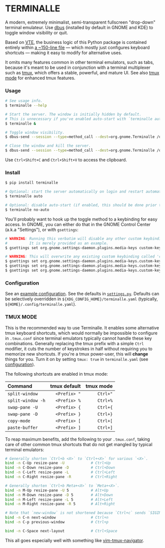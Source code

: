 # TERMINALLE

A modern, extremely minimalist, semi-transparent fullscreen "drop-down" terminal emulateur.
Use [dbus][1] (installed by default in GNOME and KDE) to toggle window visibility or quit.

Based on [VTE][2], the business logic of this Python package is contained entirely within
[a ~150-line file][3] &mdash; which mostly just configures keyboard shortcuts &mdash;
making it easy to modify for alternative uses.

It omits many features common in other terminal emulators, such as tabs,
because it's meant to be used in conjunction with a terminal multiplexer
such as [tmux][4], which offers a stable, powerful, and mature UI.
See also [tmux mode][5] for enhanced tmux features.

### Usage

```bash
# See usage info.
$ terminalle --help

# Start the server. The window is initially hidden by default.
# This is unnecessary if you've enabled auto-start with `terminalle auto`.
$ terminalle &

# Toggle window visibility.
$ dbus-send --session --type=method_call --dest=org.gnome.Terminalle /org/gnome/Terminalle org.gnome.Terminalle.Toggle

# Close the window and kill the server.
$ dbus-send --session --type=method_call --dest=org.gnome.Terminalle /org/gnome/Terminalle org.gnome.Terminalle.Quit
```

Use `Ctrl+Shift+C` and `Ctrl+Shift+V` to access the clipboard.

### Install

```bash
$ pip install terminalle

# Optional: start the server automatically on login and restart automatically if exited.
$ terminalle auto

# Optional: disable auto-start (if enabled, this should be done prior to uninstalling).
$ terminalle no-auto
```

You'll probably want to hook up the toggle method to a keybinding for easy access.
In GNOME, you can either do that in the GNOME Control Center (a.k.a "Settings"),
or with `gsettings`:

```bash
# WARNING: Running this verbatim will disable any other custom keybindings.
#          It is merely provided as an example.
$ gsettings set org.gnome.settings-daemon.plugins.media-keys custom-keybindings "['/org/gnome/settings-daemon/plugins/media-keys/custom-keybindings/custom0/']"

# WARNING: This will overwrite any existing custom keybinding called 'custom0'.
$ gsettings set org.gnome.settings-daemon.plugins.media-keys.custom-keybinding:/org/gnome/settings-daemon/plugins/media-keys/custom-keybindings/custom0/ name "Toggle Terminalle"
$ gsettings set org.gnome.settings-daemon.plugins.media-keys.custom-keybinding:/org/gnome/settings-daemon/plugins/media-keys/custom-keybindings/custom0/ command "dbus-send --session --type=method_call --dest=org.gnome.Terminalle /org/gnome/Terminalle org.gnome.Terminalle.Toggle"
$ gsettings set org.gnome.settings-daemon.plugins.media-keys.custom-keybinding:/org/gnome/settings-daemon/plugins/media-keys/custom-keybindings/custom0/ binding "<Super>Return"
```

### Configuration

See an [example configuration][6]. See the defaults in [`settings.py`][7].
Defaults can be selectively overridden in `${XDG_CONFIG_HOME}/terminalle.yaml`
(typically, `${HOME}/.config/terminalle.yaml`).

### TMUX MODE

This is the recommended way to use Terminalle.
It enables some alternative tmux keyboard shortcuts,
which would normally be impossible to configure in `.tmux.conf`
since terminal emulators typically cannot handle these key combinations.
Generally replacing the tmux prefix with a simple `Ctrl` modifier,
it cuts the number of keystrokes in half
without requiring you to memorize new shortcuts.
If you're a tmux power-user, this will **change** things for you.
Turn it on by setting `tmux: true` in `terminalle.yaml` (see [configuration][8]).

The following shortcuts are enabled in tmux mode:

| Command           | tmux default | tmux mode |
| :---------------- | -----------: | --------: |
| `split-window`    | `<Prefix> "` |  `Ctrl+"` |
| `split-window -h` | `<Prefix> %` |  `Ctrl+%` |
| `swap-pane -U`    | `<Prefix> {` |  `Ctrl+{` |
| `swap-pane -D`    | `<Prefix> }` |  `Ctrl+}` |
| `copy-mode`       | `<Prefix> [` |  `Ctrl+[` |
| `paste-buffer`    | `<Prefix> ]` |  `Ctrl+]` |

To reap maximum benefits, add the following to your `.tmux.conf`,
taking care of other common tmux shortcuts that do not get mangled by typical terminal emulators:

```bash
# Generally shorten `Ctrl+b <X>` to `Ctrl+<X>` for various `<X>`.
bind -n C-Up resize-pane -U            # Ctrl+Up
bind -n C-Down resize-pane -D          # Ctrl+Down
bind -n C-Left resize-pane -L          # Ctrl+Left
bind -n C-Right resize-pane -R         # Ctrl+Right

# Generally shorten `Ctrl+b Meta+<X>` to `Meta+<X>`.
bind -n M-Up resize-pane -U 5          # Alt+Up
bind -n M-Down resize-pane -D 5        # Alt+Down
bind -n M-Left resize-pane -L 5        # Alt+Left
bind -n M-Right resize-pane -R 5       # Alt+Right

# Note that `new-window` is not shortened because `Ctrl+c` sends `SIGINT`.
bind -n C-n next-window                # Ctrl+n
bind -n C-p previous-window            # Ctrl+p

bind -n C-Space next-layout            # Ctrl+Space
```

This all goes especially well with something like [vim-tmux-navigator][9].

[1]: https://www.freedesktop.org/wiki/Software/dbus/
[2]: https://wiki.gnome.org/Apps/Terminal/VTE
[3]: terminalle/terminalle.py
[4]: https://tmux.github.io/
[5]: #tmux-mode
[6]: terminalle.yaml
[7]: terminalle/settings.py
[8]: #configuration
[9]: https://github.com/christoomey/vim-tmux-navigator
